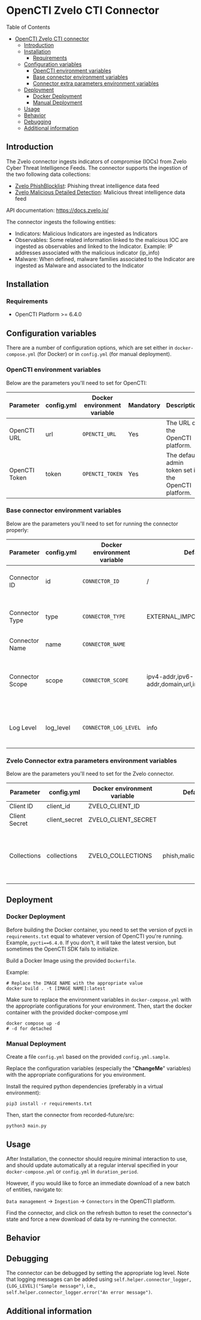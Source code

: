 # OpenCTI Zvelo CTI Connector

Table of Contents

- [OpenCTI Zvelo CTI connector](#opencti-zvelo-connector)
  - [Introduction](#introduction)
  - [Installation](#installation)
    - [Requirements](#requirements)
  - [Configuration variables](#configuration-variables)
    - [OpenCTI environment variables](#opencti-environment-variables)
    - [Base connector environment variables](#base-connector-environment-variables)
    - [Connector extra parameters environment variables](#connector-extra-parameters-environment-variables)
  - [Deployment](#deployment)
    - [Docker Deployment](#docker-deployment)
    - [Manual Deployment](#manual-deployment)
  - [Usage](#usage)
  - [Behavior](#behavior)
  - [Debugging](#debugging)
  - [Additional information](#additional-information)

## Introduction

The Zvelo connector ingests indicators of compromise (IOCs) from Zvelo Cyber Threat Intelligence Feeds.
The connector supports the ingestion of the two following data collections:
- [Zvelo PhishBlocklist](https://zvelo.com/zvelocti-cyber-threat-intelligence/phishblocklist/): Phishing threat intelligence data feed
- [Zvelo Malicious Detailed Detection](https://zvelo.com/zvelocti-cyber-threat-intelligence/malicious-detailed-detection-feed/): Malicious threat intelligence data feed

API documentation: https://docs.zvelo.io/

The connector ingests the following entities:
- Indicators: Malicious Indicators are ingested as Indicators
- Observables: Some related information linked to the malicious IOC are ingested as observables and linked to the Indicator. Example: IP addresses associated with the malicious indicator (ip_info)
- Malware: When defined, malware families associated to the Indicator are ingested as Malware and associated to the Indicator


## Installation

### Requirements

- OpenCTI Platform >= 6.4.0

## Configuration variables

There are a number of configuration options, which are set either in `docker-compose.yml` (for Docker) or
in `config.yml` (for manual deployment).

### OpenCTI environment variables

Below are the parameters you'll need to set for OpenCTI:

| Parameter     | config.yml | Docker environment variable | Mandatory | Description                                          |
|---------------|------------|-----------------------------|-----------|------------------------------------------------------|
| OpenCTI URL   | url        | `OPENCTI_URL`               | Yes       | The URL of the OpenCTI platform.                     |
| OpenCTI Token | token      | `OPENCTI_TOKEN`             | Yes       | The default admin token set in the OpenCTI platform. |

### Base connector environment variables

Below are the parameters you'll need to set for running the connector properly:

| Parameter       | config.yml | Docker environment variable | Default                                          | Mandatory | Description                                                                              |
|-----------------|------------|-----------------------------|--------------------------------------------------|-----------|------------------------------------------------------------------------------------------|
| Connector ID    | id         | `CONNECTOR_ID`              | /                                                | Yes       | A unique `UUIDv4` identifier for this connector instance.                                |
| Connector Type  | type       | `CONNECTOR_TYPE`            | EXTERNAL_IMPORT                                  | Yes       | Should always be set to `EXTERNAL_IMPORT` for this connector.                            |
| Connector Name  | name       | `CONNECTOR_NAME`            |                                                  | Yes       | Name of the connector.                                                                   |
| Connector Scope | scope      | `CONNECTOR_SCOPE`           | ipv4-addr,ipv6-addr,domain,url,indicator,malware | Yes       | The scope or type of data the connector is importing, either a MIME type or Stix Object. |
| Log Level       | log_level  | `CONNECTOR_LOG_LEVEL`       | info                                             | Yes       | Determines the verbosity of the logs. Options are `debug`, `info`, `warn`, or `error`.   |

### Zvelo Connector extra parameters environment variables

Below are the parameters you'll need to set for the Zvelo connector.

| Parameter     | config.yml    | Docker environment variable | Default                | Mandatory | Description                                                                                                                                       |
|---------------|---------------|-----------------------------|------------------------|-----------|---------------------------------------------------------------------------------------------------------------------------------------------------|
| Client ID     | client_id     | ZVELO_CLIENT_ID             |                        | Yes       | Zvelo client Id                                                                                                                                   |
| Client Secret | client_secret | ZVELO_CLIENT_SECRET         |                        | Yes       | Zvelo client Secret                                                                                                                               |
| Collections   | collections   | ZVELO_COLLECTIONS           | phish,malicious,threat | Yes       | Zvelo data collections to fetch. Possibles values are: "phish,malicious,threat". Refer to the ZVELOCTI API documentation:  https://docs.zvelo.io/ |

## Deployment

### Docker Deployment

Before building the Docker container, you need to set the version of pycti in `requirements.txt` equal to whatever
version of OpenCTI you're running. Example, `pycti==6.4.0`. If you don't, it will take the latest version, but
sometimes the OpenCTI SDK fails to initialize.

Build a Docker Image using the provided `Dockerfile`.

Example:

```shell
# Replace the IMAGE NAME with the appropriate value
docker build . -t [IMAGE NAME]:latest
```

Make sure to replace the environment variables in `docker-compose.yml` with the appropriate configurations for your
environment. Then, start the docker container with the provided docker-compose.yml

```shell
docker compose up -d
# -d for detached
```

### Manual Deployment

Create a file `config.yml` based on the provided `config.yml.sample`.

Replace the configuration variables (especially the "**ChangeMe**" variables) with the appropriate configurations for
you environment.

Install the required python dependencies (preferably in a virtual environment):

```shell
pip3 install -r requirements.txt
```

Then, start the connector from recorded-future/src:

```shell
python3 main.py
```

## Usage

After Installation, the connector should require minimal interaction to use, and should update automatically at a regular interval specified in your `docker-compose.yml` or `config.yml` in `duration_period`.

However, if you would like to force an immediate download of a new batch of entities, navigate to:

`Data management` -> `Ingestion` -> `Connectors` in the OpenCTI platform.

Find the connector, and click on the refresh button to reset the connector's state and force a new
download of data by re-running the connector.

## Behavior

<!--
Describe how the connector functions:
* What data is ingested, updated, or modified
* Important considerations for users when utilizing this connector
* Additional relevant details
-->


## Debugging

The connector can be debugged by setting the appropriate log level.
Note that logging messages can be added using `self.helper.connector_logger,{LOG_LEVEL}("Sample message")`, i.e., `self.helper.connector_logger.error("An error message")`.

<!-- Any additional information to help future users debug and report detailed issues concerning this connector -->

## Additional information

<!--
Any additional information about this connector
* What information is ingested/updated/changed
* What should the user take into account when using this connector
* ...
-->
